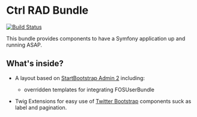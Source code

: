 Ctrl RAD Bundle
===============

[![Build Status](https://travis-ci.org/ctrl-f5/ctrl-rad-bundle.svg?branch=master)](https://travis-ci.org/ctrl-f5/ctrl-rad-bundle)

This bundle provides components to have a Symfony application up and running ASAP.

What's inside?
--------------

  * A layout based on [StartBootstrap Admin 2][2] including:
    * overridden templates for integrating FOSUserBundle
  
  * Twig Extensions for easy use of [Twitter Bootstrap][1] components suck as label and pagination.

[1]:    http://getbootstrap.com/
[2]:    http://startbootstrap.com/template-overviews/sb-admin-2/
[101]:  https://github.com/ctrl-f5/ctrl-rad-bundle
[102]:  https://github.com/FriendsOfSymfony/FOSUserBundle
